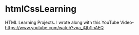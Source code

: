 # htmlCssLearning
HTML Learning Projects. I wrote along with this YouTube Video- https://www.youtube.com/watch?v=a_iQb1lnAEQ
